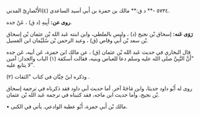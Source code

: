 ٥٧٣٤ -** د ق:** مالك بن حمزة بن أَبي أسيد الساعدي (٤)الأَنْصارِيّ المدني.

**روى عن:** أَبِيهِ (د ق) ، عَنْ جده.

**رَوَى عَنه:** إسحاق بْن نجيح (د) ، وليس بالملطي، وابن ابنته عَبد الله بْن عثمان بْن إسحاق بْن سعد بْن أَبي وقاص (ق) ، وعبد الرحمن بْن سُلَيْمان ابن الغسيل.

قال البخاري في حديث عَبد الله بْن عثمان (ق) ، عن مالك ابن حمزة، عَن أبيه، عَن جده "أَنَّ النَّبِيَّ صلى الله عليه وسلم دعا للعباس وبنيه، فقالت أسكفة (١) الباب والجدار: آمين "لا يتابع عليه.

وذكره ابنُ حِبَّان في كتاب "الثقات (٢) .

روى له أَبُو داود حديثا، وابن مَاجَهْ آخر. أما حديث أبي داود فقد ذكرناه في ترجمة إسحاق بْن نجيح، وأما حديث ابن ماجه، فقد كتبناه في ترجمة عَبد الله بْن عثمان.

• مالك بْن أَبي حمزة، أَبُو عطية الوادعي. يأتي في الكنى.